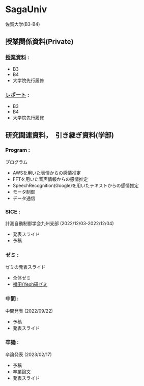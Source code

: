 # SagaUniv
佐賀大学(B3-B4) 
## 授業関係資料(Private)
### [授業資料]() :
-  B3
-  B4
-  大学院先行履修
### [レポート]() :
-  B3
-  B4
-  大学院先行履修

## 研究関連資料，　引き継ぎ資料(学部)
### Program :
プログラム
- AWSを用いた表情からの感情推定
- FFTを用いた音声情報からの感情推定
- SpeechRecognition(Google)を用いたテキストからの感情推定
- モータ制御
- データ通信
### SICE :
計測自動制御学会九州支部 (2022/12/03-2022/12/04)
- 発表スライド
- 予稿
### ゼミ :
ゼミの発表スライド
- 全体ゼミ
- [福田/Yeoh研ゼミ](https://github.com/19238901/Fukuda-Yeoh_lab.git)
### 中間 :
中間発表 (2022/09/22)
- 予稿
- 発表スライド
### 卒論 :
卒論発表 (2023/02/17)
- 予稿
- 卒業論文
- 発表スライド
